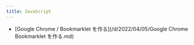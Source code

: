 ```yaml
---
title: JavaScript
---
```



- [Google Chrome / Bookmarklet を作る](/d/2022/04/05/Google Chrome Bookmarklet を作る.md)




